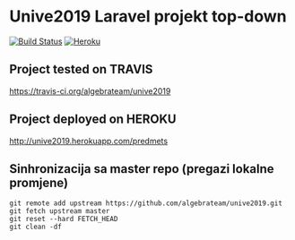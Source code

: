 # Unive2019 Laravel projekt top-down

[![Build Status](https://travis-ci.org/algebrateam/unive2019.svg?branch=master)](https://travis-ci.org/algebrateam/unive2019)
[![Heroku](https://heroku-badges.herokuapp.com/?app=unive2019)](http://unive2019.herokuapp.com/predmets)


## Project tested on TRAVIS
https://travis-ci.org/algebrateam/unive2019

## Project deployed on HEROKU
http://unive2019.herokuapp.com/predmets

## Sinhronizacija sa master repo (pregazi lokalne promjene)
```
git remote add upstream https://github.com/algebrateam/unive2019.git  
git fetch upstream master  
git reset --hard FETCH_HEAD  
git clean -df  
```


